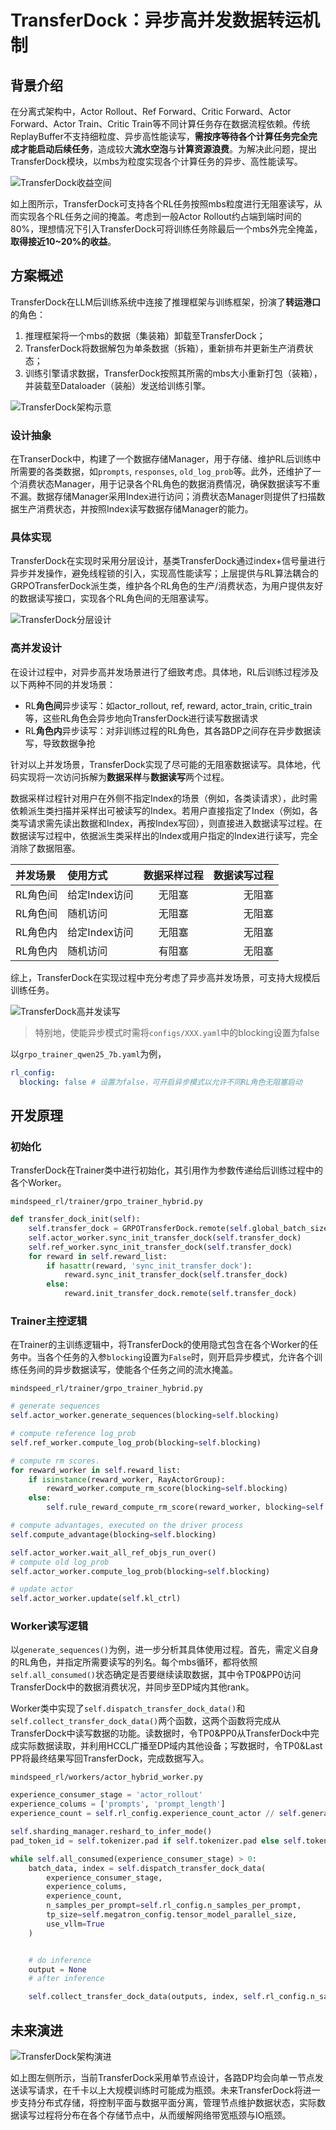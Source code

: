 # TransferDock：异步高并发数据转运机制

## 背景介绍

在分离式架构中，Actor Rollout、Ref Forward、Critic Forward、Actor Forward、Actor Train、Critic Train等不同计算任务存在数据流程依赖。传统ReplayBuffer不支持细粒度、异步高性能读写，**需按序等待各个计算任务完全完成才能启动后续任务**，造成较大**流水空泡**与**计算资源浪费**。为解决此问题，提出TransferDock模块，以mbs为粒度实现各个计算任务的异步、高性能读写。

![TransferDock收益空间](../sources/images/transfer_dock/TransferDock_benefit.png)

如上图所示，TransferDock可支持各个RL任务按照mbs粒度进行无阻塞读写，从而实现各个RL任务之间的掩盖。考虑到一般Actor Rollout约占端到端时间的80%，理想情况下引入TransferDock可将训练任务除最后一个mbs外完全掩盖，**取得接近10~20%的收益**。

## 方案概述
TransferDock在LLM后训练系统中连接了推理框架与训练框架，扮演了**转运港口**的角色：

1. 推理框架将一个mbs的数据（集装箱）卸载至TransferDock；
2. TransferDock将数据解包为单条数据（拆箱），重新排布并更新生产消费状态；
3. 训练引擎请求数据，TransferDock按照其所需的mbs大小重新打包（装箱），并装载至Dataloader（装船）发送给训练引擎。


![TransferDock架构示意](../sources/images/transfer_dock/TransferDock_design.png)

### 设计抽象
在TranserDock中，构建了一个数据存储Manager，用于存储、维护RL后训练中所需要的各类数据，如`prompts`, `responses`, `old_log_prob`等。此外，还维护了一个消费状态Manager，用于记录各个RL角色的数据消费情况，确保数据读写不重不漏。数据存储Manager采用Index进行访问；消费状态Manager则提供了扫描数据生产消费状态，并按照Index读写数据存储Manager的能力。



### 具体实现
TransferDock在实现时采用分层设计，基类TransferDock通过index+信号量进行异步并发操作，避免线程锁的引入，实现高性能读写；上层提供与RL算法耦合的GRPOTransferDock派生类，维护各个RL角色的生产/消费状态，为用户提供友好的数据读写接口，实现各个RL角色间的无阻塞读写。

![TransferDock分层设计](../sources/images/transfer_dock/TransferDock_arch.png)

### 高并发设计

在设计过程中，对异步高并发场景进行了细致考虑。具体地，RL后训练过程涉及以下两种不同的并发场景：

* RL**角色间**异步读写：如actor_rollout, ref, reward, actor_train, critic_train等，这些RL角色会异步地向TransferDock进行读写数据请求
* RL**角色内**异步读写：对非训练过程的RL角色，其各路DP之间存在异步数据读写，导致数据争抢

针对以上并发场景，TransferDock实现了尽可能的无阻塞数据读写。具体地，代码实现将一次访问拆解为**数据采样**与**数据读写**两个过程。

数据采样过程针对用户在外侧不指定Index的场景（例如，各类读请求），此时需依赖派生类扫描并采样出可被读写的Index。若用户直接指定了Index（例如，各类写请求需先读出数据和Index，再按Index写回），则直接进入数据读写过程。在数据读写过程中，依据派生类采样出的Index或用户指定的Index进行读写，完全消除了数据阻塞。


|并发场景|使用方式|数据采样过程|数据读写过程|
|:----|:----|:----:|----:|
|RL角色间|给定Index访问|无阻塞|无阻塞|
|RL角色间|随机访问|无阻塞|无阻塞|
|RL角色内|给定Index访问|无阻塞|无阻塞|
|RL角色内|随机访问|有阻塞|无阻塞|

综上，TransferDock在实现过程中充分考虑了异步高并发场景，可支持大规模后训练任务。

![TransferDock高并发读写](../sources/images/transfer_dock/TransferDock_high_concurrency.png)

> 特别地，使能异步模式时需将`configs/XXX.yaml`中的blocking设置为false

以`grpo_trainer_qwen25_7b.yaml`为例，
```yaml
rl_config:
  blocking: false # 设置为false，可开启异步模式以允许不同RL角色无阻塞启动
```

## 开发原理
### 初始化
TransferDock在Trainer类中进行初始化，其引用作为参数传递给后训练过程中的各个Worker。

`mindspeed_rl/trainer/grpo_trainer_hybrid.py` 
```python
def transfer_dock_init(self):
    self.transfer_dock = GRPOTransferDock.remote(self.global_batch_size, self.metrics, addition_columns=self.dataset_additional_keys)
    self.actor_worker.sync_init_transfer_dock(self.transfer_dock)
    self.ref_worker.sync_init_transfer_dock(self.transfer_dock)
    for reward in self.reward_list:
        if hasattr(reward, 'sync_init_transfer_dock'):
            reward.sync_init_transfer_dock(self.transfer_dock)
        else:
            reward.init_transfer_dock.remote(self.transfer_dock)
```

### Trainer主控逻辑
在Trainer的主训练逻辑中，将TransferDock的使用隐式包含在各个Worker的任务中。当各个任务的入参`blocking`设置为`False`时，则开启异步模式，允许各个训练任务间的异步数据读写，使能各个任务之间的流水掩盖。

`mindspeed_rl/trainer/grpo_trainer_hybrid.py` 
```python
# generate sequences
self.actor_worker.generate_sequences(blocking=self.blocking)

# compute reference log_prob
self.ref_worker.compute_log_prob(blocking=self.blocking)

# compute rm scores.
for reward_worker in self.reward_list:
    if isinstance(reward_worker, RayActorGroup):
        reward_worker.compute_rm_score(blocking=self.blocking)
    else:
        self.rule_reward_compute_rm_score(reward_worker, blocking=self.blocking)

# compute advantages, executed on the driver process
self.compute_advantage(blocking=self.blocking)

self.actor_worker.wait_all_ref_objs_run_over()
# compute old log_prob
self.actor_worker.compute_log_prob(blocking=self.blocking)

# update actor
self.actor_worker.update(self.kl_ctrl)
```

### Worker读写逻辑

以`generate_sequences()`为例，进一步分析其具体使用过程。首先，需定义自身的RL角色，并指定所需要读写的列名。每个mbs循环，都将依照`self.all_consumed()`状态确定是否要继续读取数据，其中令TP0&PP0访问TransferDock中的数据消费状况，并同步至DP域内其他rank。

Worker类中实现了`self.dispatch_transfer_dock_data()`和`self.collect_transfer_dock_data()`两个函数，这两个函数将完成从TransferDock中读写数据的功能。读数据时，令TP0&PP0从TransferDock中完成实际数据读取，并利用HCCL广播至DP域内其他设备；写数据时，令TP0&Last PP将最终结果写回TransferDock，完成数据写入。

`mindspeed_rl/workers/actor_hybrid_worker.py` 
```python
experience_consumer_stage = 'actor_rollout'
experience_colums = ['prompts', 'prompt_length']
experience_count = self.rl_config.experience_count_actor // self.generate_config.data_parallel_size

self.sharding_manager.reshard_to_infer_mode()
pad_token_id = self.tokenizer.pad if self.tokenizer.pad else self.tokenizer.eod

while self.all_consumed(experience_consumer_stage) > 0:
    batch_data, index = self.dispatch_transfer_dock_data(
        experience_consumer_stage,
        experience_colums,
        experience_count,
        n_samples_per_prompt=self.rl_config.n_samples_per_prompt,
        tp_size=self.megatron_config.tensor_model_parallel_size,
        use_vllm=True
    )


    # do inference
    output = None
    # after inference

    self.collect_transfer_dock_data(outputs, index, self.rl_config.n_samples_per_prompt, use_vllm=True)
```

## 未来演进

![TransferDock架构演进](../sources/images/transfer_dock/TransferDock_distributed.png)

如上图左侧所示，当前TransferDock采用单节点设计，各路DP均会向单一节点发送读写请求，在千卡以上大规模训练时可能成为瓶颈。未来TransferDock将进一步支持分布式存储，将控制平面与数据平面分离，管理节点维护数据状态，实际数据读写过程将分布在各个存储节点中，从而缓解网络带宽瓶颈与IO瓶颈。